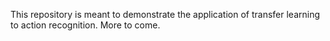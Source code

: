 This repository is meant to demonstrate the application of transfer learning to
action recognition. More to come.
